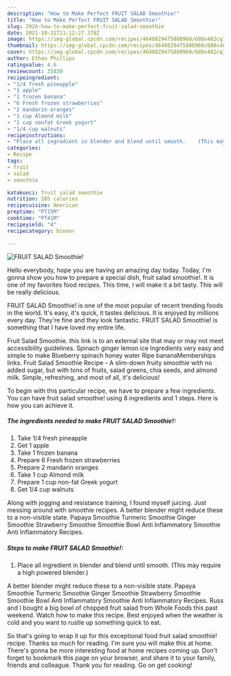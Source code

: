 ```yaml
---
description: "How to Make Perfect FRUIT SALAD Smoothie!"
title: "How to Make Perfect FRUIT SALAD Smoothie!"
slug: 2926-how-to-make-perfect-fruit-salad-smoothie
date: 2021-10-31T21:12:27.378Z
image: https://img-global.cpcdn.com/recipes/4648829475880960/680x482cq70/fruit-salad-smoothie-recipe-main-photo.jpg
thumbnail: https://img-global.cpcdn.com/recipes/4648829475880960/680x482cq70/fruit-salad-smoothie-recipe-main-photo.jpg
cover: https://img-global.cpcdn.com/recipes/4648829475880960/680x482cq70/fruit-salad-smoothie-recipe-main-photo.jpg
author: Ethan Phillips
ratingvalue: 4.6
reviewcount: 35830
recipeingredient:
- "1/4 fresh pineapple"
- "1 apple"
- "1 frozen banana"
- "6 Fresh frozen strawberries"
- "2 mandarin oranges"
- "1 cup Almond milk"
- "1 cup nonfat Greek yogurt"
- "1/4 cup walnuts"
recipeinstructions:
- "Place all ingredient in blender and blend until smooth.    (This may require a high powered blender.)"
categories:
- Recipe
tags:
- fruit
- salad
- smoothie

katakunci: fruit salad smoothie 
nutrition: 285 calories
recipecuisine: American
preptime: "PT15M"
cooktime: "PT41M"
recipeyield: "4"
recipecategory: Dinner

---
```



![FRUIT SALAD Smoothie!](https://img-global.cpcdn.com/recipes/4648829475880960/680x482cq70/fruit-salad-smoothie-recipe-main-photo.jpg)

Hello everybody, hope you are having an amazing day today. Today, I'm gonna show you how to prepare a special dish, fruit salad smoothie!. It is one of my favorites food recipes. This time, I will make it a bit tasty. This will be really delicious.

FRUIT SALAD Smoothie! is one of the most popular of recent trending foods in the world. It's easy, it's quick, it tastes delicious. It is enjoyed by millions every day. They're fine and they look fantastic. FRUIT SALAD Smoothie! is something that I have loved my entire life.

Fruit Salad Smoothie. this link is to an external site that may or may not meet accessibility guidelines. Spinach ginger lemon ice Ingredients very easy and simple to make Blueberry spinach honey water Ripe bananaMemberships links. Fruit Salad Smoothie Recipe - A slim-down fruity smoothie with no added sugar, but with tons of fruits, salad greens, chia seeds, and almond milk. Simple, refreshing, and most of all, it&#39;s delicious!


To begin with this particular recipe, we have to prepare a few ingredients. You can have fruit salad smoothie! using 8 ingredients and 1 steps. Here is how you can achieve it.

<!--inarticleads1-->

##### The ingredients needed to make FRUIT SALAD Smoothie!:

1. Take 1/4 fresh pineapple
1. Get 1 apple
1. Take 1 frozen banana
1. Prepare 6 Fresh frozen strawberries
1. Prepare 2 mandarin oranges
1. Take 1 cup Almond milk
1. Prepare 1 cup non-fat Greek yogurt
1. Get 1/4 cup walnuts


Along with jogging and resistance training, I found myself juicing. Just messing around with smoothie recipes. A better blender might reduce these to a non-visible state. Papaya Smoothie Turmeric Smoothie Ginger Smoothie Strawberry Smoothie Smoothie Bowl Anti Inflammatory Smoothie Anti Inflammatory Recipes. 

<!--inarticleads2-->

##### Steps to make FRUIT SALAD Smoothie!:

1. Place all ingredient in blender and blend until smooth.    (This may require a high powered blender.)


A better blender might reduce these to a non-visible state. Papaya Smoothie Turmeric Smoothie Ginger Smoothie Strawberry Smoothie Smoothie Bowl Anti Inflammatory Smoothie Anti Inflammatory Recipes. Russ and I bought a big bowl of chopped fruit salad from Whole Foods this past weekend. Watch how to make this recipe. Best enjoyed when the weather is cold and you want to rustle up something quick to eat. 

So that's going to wrap it up for this exceptional food fruit salad smoothie! recipe. Thanks so much for reading. I'm sure you will make this at home. There's gonna be more interesting food at home recipes coming up. Don't forget to bookmark this page on your browser, and share it to your family, friends and colleague. Thank you for reading. Go on get cooking!
